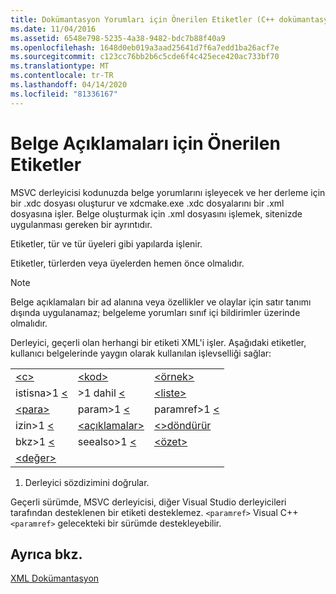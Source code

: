 ```yaml
---
title: Dokümantasyon Yorumları için Önerilen Etiketler (C++ dokümantasyon yorumları)
ms.date: 11/04/2016
ms.assetid: 6548e798-5235-4a38-9482-bdc7b88f40a9
ms.openlocfilehash: 1648d0eb019a3aad25641d7f6a7edd1ba26acf7e
ms.sourcegitcommit: c123cc76bb2b6c5cde6f4c425ece420ac733bf70
ms.translationtype: MT
ms.contentlocale: tr-TR
ms.lasthandoff: 04/14/2020
ms.locfileid: "81336167"
---
```

# <a name="recommended-tags-for-documentation-comments"></a>Belge Açıklamaları için Önerilen Etiketler

MSVC derleyicisi kodunuzda belge yorumlarını işleyecek ve her derleme için bir .xdc dosyası oluşturur ve xdcmake.exe .xdc dosyalarını bir .xml dosyasına işler. Belge oluşturmak için .xml dosyasını işlemek, sitenizde uygulanması gereken bir ayrıntıdır.

Etiketler, tür ve tür üyeleri gibi yapılarda işlenir.

Etiketler, türlerden veya üyelerden hemen önce olmalıdır.

> [!NOTE]
> Belge açıklamaları bir ad alanına veya özellikler ve olaylar için satır tanımı dışında uygulanamaz; belgeleme yorumları sınıf içi bildirimler üzerinde olmalıdır.

Derleyici, geçerli olan herhangi bir etiketi XML'i işler. Aşağıdaki etiketler, kullanıcı belgelerinde yaygın olarak kullanılan işlevselliği sağlar:

||||
|-|-|-|
|[\<c>](c-visual-cpp.md)|[\<kod>](code-visual-cpp.md)|[\<örnek>](example-visual-cpp.md)|
|istisna>1 [ \< ](exception-visual-cpp.md)|>1 dahil [ \< ](include-visual-cpp.md)|[\<liste>](list-visual-cpp.md)|
|[\<para>](para-visual-cpp.md)|param>1 [ \< ](param-visual-cpp.md)|paramref>1 [ \< ](paramref-visual-cpp.md)|
|izin>1 [ \< ](permission-visual-cpp.md)|[\<açıklamalar>](remarks-visual-cpp.md)|[\<>döndürür](returns-visual-cpp.md)|
|bkz>1 [ \< ](see-visual-cpp.md)|seealso>1 [ \< ](seealso-visual-cpp.md)|[\<özet>](summary-visual-cpp.md)|
|[\<değer>](value-visual-cpp.md)|||

1. Derleyici sözdizimini doğrular.

Geçerli sürümde, MSVC derleyicisi, diğer Visual Studio derleyicileri tarafından desteklenen bir etiketi desteklemez. `<paramref>` Visual C++ `<paramref>` gelecekteki bir sürümde destekleyebilir.

## <a name="see-also"></a>Ayrıca bkz.

[XML Dokümantasyon](xml-documentation-visual-cpp.md)

